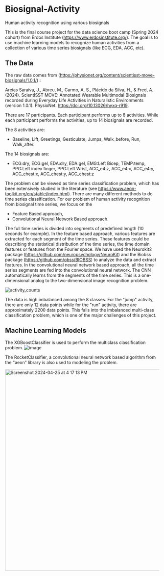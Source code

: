 # Biosignal-Activity
Human activity recognition using various biosignals 

This is the final course project for the data science boot camp (Spring 2024 cohort) from Erdos Institute (https://www.erdosinstitute.org/).
The goal is to use machine learning models to recognize human activities from a collection of various time series biosignals (like ECG, EDA, ACC, etc).


## The Data
The raw data comes from (https://physionet.org/content/scientisst-move-biosignals/1.0.1/) : 

Areias Saraiva, J., Abreu, M., Carmo, A. S., Plácido da Silva, H., & Fred, A. (2024). ScientISST MOVE: Annotated Wearable Multimodal Biosignals recorded during Everyday Life Activities in Naturalistic Environments (version 1.0.1). PhysioNet. https://doi.org/10.13026/hyxq-r919.

There are 17 participants. Each participant performs up to 8 activities. While each participant performs the activities, up to 14 biosignals are recorded. 

The 8 activities are:
* Baseline, Lift, Greetings, Gesticulate, Jumps, Walk_before, Run, Walk_after.

The 14 biosignals are:
* ECG:dry, ECG:gel, EDA:dry, EDA:gel, EMG:Left Bicep, TEMP:temp, PPG:Left index finger, PPG:Left Wrist, ACC_e4:z, ACC_e4:x, ACC_e4:y, ACC_chest:x, ACC_chest:y, ACC_chest:z

The problem can be viewed as time series classification problem, which has been extensively studied in the literature (see https://www.aeon-toolkit.org/en/stable/index.html). There are many different methods to do time series classification. For our problem of human activity recognition from biosignal time series, we focus on the

* Feature Based approach,
* Convolutional Neural Network Based approach. 

The full time series is divided into segments of predefined length (10 seconds for example). In the feature based approach, various features are extracted for each segment of the time series. These features could be describing the statistical distribution of the time series, the time domain features or features from the Fourier space. We have used the Neurokit2 package (https://github.com/neuropsychology/NeuroKit) and the Biobss package (https://github.com/obss/BIOBSS) to analyze the data and extract features. In the convolutional neural network based approach, all the time series segments are fed into the convolutional neural network. The CNN automatically learns from the segments of the time series. This is a one-dimensional analog to the two-dimensional image recognition problem. 

![activity_counts](https://github.com/ming-li-314/biosignal-activity/assets/132095576/32de3b83-af43-4f08-a450-0d2fc4833657)

The data is high imbalanced among the 8 classes. For the "jump" activity, there are only 12 data points while for the "run" activity, there are approximately 2200 data points.
This falls into the imbalanced multi-class classification problem, which is one of the major challenges of this project. 

## Machine Learning Models

The XGBoostClassifier is used to perform the multiclass classification problem.
![image](https://github.com/ming-li-314/biosignal-activity/assets/132095576/1986a787-a419-492a-b703-c4d89c673a69)



The RocketClassifier, a convolutional neural network based algorithm from the "aeon" library is also used to modeling the problem.

<img width="657" alt="Screenshot 2024-04-25 at 4 17 13 PM" src="https://github.com/ming-li-314/biosignal-activity/assets/132095576/003ead06-a6e8-4426-8596-0562307aa680">



